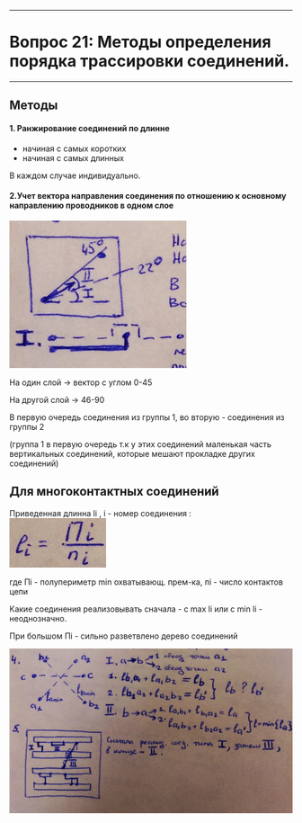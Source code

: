 ___
# Вопрос 21: Методы определения порядка трассировки соединений.
___
## Методы

#### 1. Ранжирование соединений по длинне

- начиная с самых коротких
- начиная с самых длинных

В каждом случае индивидуально.

#### 2.Учет вектора направления соединения по отношению к основному направлению проводников в одном слое

![1](../resources/imgs/21/1.png)

На один слой -> вектор с углом 0-45

На другой слой -> 46-90

В первую очередь соединения из группы 1, во вторую - соединения из группы 2

(группа 1 в первую очередь т.к у этих соединений маленькая часть вертикальных соединений, которые мешают прокладке других соединений)


## Для многоконтактных соединений

Приведенная длинна li , i - номер соединения :  
![2](../resources/imgs/21/2.png)

где Пi - полупериметр min охватывающ. прем-ка, пi - число контактов цепи

Какие соединения реализовывать сначала - с max li или с min li - неоднозначно.

При большом Пi - сильно разветвлено дерево соединений

![3](../resources/imgs/21/3.png)
